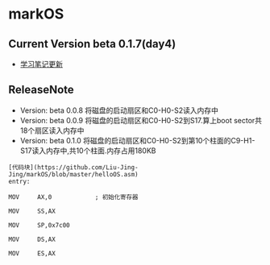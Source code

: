 # markOS
## Current Version beta 0.1.7(day4)
- [学习笔记更新](https://github.com/Liu-Jing-Jing/markOS/wiki)

## ReleaseNote
- Version: beta 0.0.8 将磁盘的启动扇区和C0-H0-S2读入内存中
- Version: beta 0.0.9 将磁盘的启动扇区和C0-H0-S2到S17.算上boot sector共18个扇区读入内存中
- Version: beta 0.1.0 将磁盘的启动扇区和C0-H0-S2到第10个柱面的C9-H1-S17读入内存中,共10个柱面.内存占用180KB


```
[代码块](https://github.com/Liu-Jing-Jing/markOS/blob/master/helloOS.asm)
entry:

MOV		AX,0			; 初始化寄存器

MOV		SS,AX

MOV		SP,0x7c00

MOV		DS,AX

MOV		ES,AX


```
